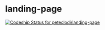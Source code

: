 landing-page
============

[ ![Codeship Status for peteclodi/landing-page](https://codeship.com/projects/80f0f580-bcb2-0132-537f-765c6f2756af/status?branch=master)](https://codeship.com/projects/72488)